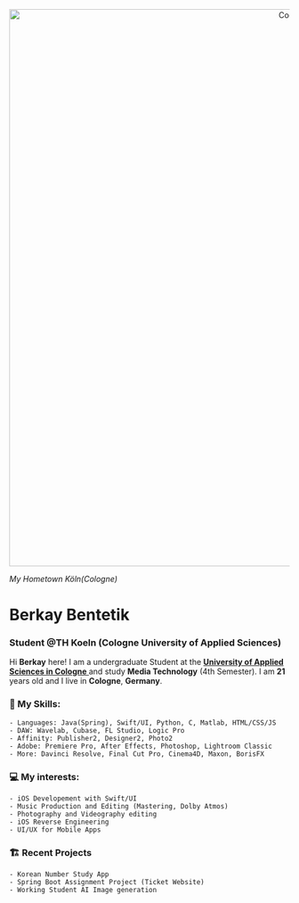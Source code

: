 <div style="text-align: center;">
    <img align= "center" alt="Coding" width="1000" src="https://mydesignagenda.com/wp-content/uploads/2019/12/wide_fullhd_germany-cologne-panorama.jpg">
</div>

_My Hometown Köln(Cologne)_

# Berkay Bentetik

### Student @TH Koeln (Cologne University of Applied Sciences)


Hi **Berkay** here! I am a undergraduate Student at the [**University of Applied Sciences in Cologne** ](https://www.th-koeln.de/en/) and study **Media Technology** (4th Semester).
I am **21** years old and I live in **Cologne**, **Germany**.

 ### **📖 My Skills:**
    - Languages: Java(Spring), Swift/UI, Python, C, Matlab, HTML/CSS/JS
    - DAW: Wavelab, Cubase, FL Studio, Logic Pro
    - Affinity: Publisher2, Designer2, Photo2
    - Adobe: Premiere Pro, After Effects, Photoshop, Lightroom Classic
    - More: Davinci Resolve, Final Cut Pro, Cinema4D, Maxon, BorisFX
    
### **💻 My interests:**
    - iOS Developement with Swift/UI 
    - Music Production and Editing (Mastering, Dolby Atmos)
    - Photography and Videography editing
    - iOS Reverse Engineering
    - UI/UX for Mobile Apps 
    
### **🏗️ Recent Projects**
    - Korean Number Study App
    - Spring Boot Assignment Project (Ticket Website)
    - Working Student AI Image generation
    
